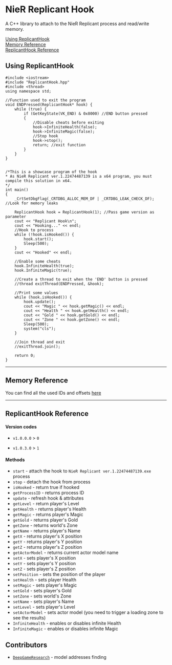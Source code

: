 # NieR Replicant Hook

A C++ library to attach to the NieR Replicant process and read/write memory.

[Using ReplicantHook](#using-replicanthook) <br>
[Memory Reference](#memory-reference)<br>
[ReplicantHook Reference](#replicanthook-reference)

## Using ReplicantHook

```
#include <iostream>
#include "ReplicantHook.hpp"
#include <thread>
using namespace std;

//Function used to exit the program
void ENDPressed(ReplicantHook* hook) {
	while (true) {
		if (GetKeyState(VK_END) & 0x8000) //END button pressed
		{
			//Disable cheats before exiting
			hook->InfiniteHealth(false);
			hook->InfiniteMagic(false);
			//Stop hook
			hook->stop();
			return; //exit function
		}
	}
}


/*This is a showcase program of the hook
* As NieR Replicant ver.1.22474487139 is a x64 program, you must compile this solution in x64.
*/
int main()
{
	_CrtSetDbgFlag(_CRTDBG_ALLOC_MEM_DF | _CRTDBG_LEAK_CHECK_DF); //Look for memory leaks

	ReplicantHook hook = ReplicantHook(1); //Pass game version as parameter
	cout << "Replicant Hook\n";
	cout << "Hooking..." << endl;
	//Hook to process
	while (!hook.isHooked()) {
		hook.start();
		Sleep(500);
	}
	cout << "Hooked" << endl;

	//Enable some cheats
	hook.InfiniteHealth(true);
	hook.InfiniteMagic(true);

	//Create a thread to exit when the 'END' button is pressed
	//thread exitThread(ENDPressed, &hook);

	//Print some values
	while (hook.isHooked()) {
		hook.update();
		cout << "Magic " << hook.getMagic() << endl;
		cout << "Health " << hook.getHealth() << endl;
		cout << "Gold " << hook.getGold() << endl;
		cout << "Zone " << hook.getZone() << endl;
		Sleep(500);
		system("cls");
	}

	//Join thread and exit
	//exitThread.join();

	return 0;
}
```

---

## Memory Reference

You can find all the used IDs and offsets [here](https://docs.google.com/spreadsheets/d/14InwW9gADoyNCYglMC1XKAQ8ynC-UG6q9iGekA2w56Y/edit?usp=sharing)

---

## ReplicantHook Reference

#### Version codes

- `v1.0.0.0` > `0`

- `v1.0.3.0` > `1`

#### Methods

- `start` - attach the hook to `NieR Replicant ver.1.22474487139.exe` process
- `stop` - detach the hook from process
- `isHooked` - return true if hooked
- `getProcessID` - returns process ID
- `update` - refresh hook & attributes
- `getLevel` - return player's Level
- `getHealth` - returns player's Health
- `getMagic` - returns player's Magic
- `getGold` - returns player's Gold
- `getZone` - returns world's Zone
- `getName` - returns player's Name
- `getX` - returns player's X position
- `getY` - returns player's Y position
- `getZ` - returns player's Z position
- `getActorModel` - returns current actor model name
- `setX` - sets player's X position
- `setY` - sets player's Y position
- `setZ` - sets player's Z position
- `setPosition` - sets the position of the player
- `setHealth` - sets player Health
- `setMagic` - sets player's Magic
- `setGold` - sets player's Gold
- `setZone` - sets world's Zone
- `setName` - sets player's Name
- `setLevel` - sets player's Level
- `setActorModel` - sets actor model (you need to trigger a loading zone to see the results)
- `InfiniteHealth` - enables or disables infinite Health
- `InfiniteMagic` - enables or disables infinite Magic

## Contributors

- [`DeepGameResearch`](https://twitter.com/DeepGameRes) - model addresses finding
